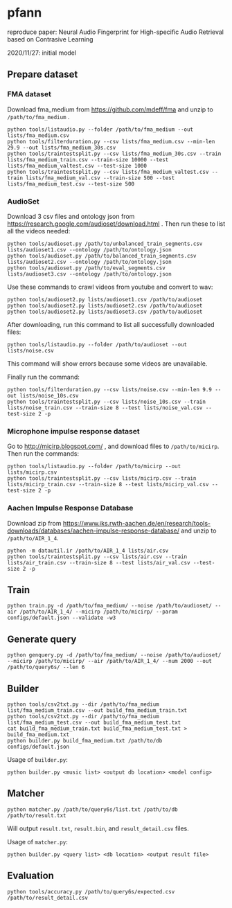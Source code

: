 # pfann
reproduce paper: Neural Audio Fingerprint for High-specific Audio Retrieval based on Contrasive Learning

2020/11/27: initial model

## Prepare dataset

### FMA dataset

Download fma_medium from https://github.com/mdeff/fma and unzip to
`/path/to/fma_medium` .

```
python tools/listaudio.py --folder /path/to/fma_medium --out lists/fma_medium.csv
python tools/filterduration.py --csv lists/fma_medium.csv --min-len 29.9 --out lists/fma_medium_30s.csv
python tools/traintestsplit.py --csv lists/fma_medium_30s.csv --train lists/fma_medium_train.csv --train-size 10000 --test lists/fma_medium_valtest.csv --test-size 1000
python tools/traintestsplit.py --csv lists/fma_medium_valtest.csv --train lists/fma_medium_val.csv --train-size 500 --test lists/fma_medium_test.csv --test-size 500
```

### AudioSet

Download 3 csv files and ontology json from https://research.google.com/audioset/download.html .
Then run these to list all the videos needed:

```
python tools/audioset.py /path/to/unbalanced_train_segments.csv lists/audioset1.csv --ontology /path/to/ontology.json
python tools/audioset.py /path/to/balanced_train_segments.csv lists/audioset2.csv --ontology /path/to/ontology.json
python tools/audioset.py /path/to/eval_segments.csv lists/audioset3.csv --ontology /path/to/ontology.json
```

Use these commands to crawl videos from youtube and convert to wav:

```
python tools/audioset2.py lists/audioset1.csv /path/to/audioset
python tools/audioset2.py lists/audioset2.csv /path/to/audioset
python tools/audioset2.py lists/audioset3.csv /path/to/audioset
```

After downloading, run this command to list all successfully downloaded files:

```
python tools/listaudio.py --folder /path/to/audioset --out lists/noise.csv
```

This command will show errors because some videos are unavailable.

Finally run the command:

```
python tools/filterduration.py --csv lists/noise.csv --min-len 9.9 --out lists/noise_10s.csv
python tools/traintestsplit.py --csv lists/noise_10s.csv --train lists/noise_train.csv --train-size 8 --test lists/noise_val.csv --test-size 2 -p
```

### Microphone impulse response dataset

Go to http://micirp.blogspot.com/ , and download files to `/path/to/micirp`. Then run the commands:

```
python tools/listaudio.py --folder /path/to/micirp --out lists/micirp.csv
python tools/traintestsplit.py --csv lists/micirp.csv --train lists/micirp_train.csv --train-size 8 --test lists/micirp_val.csv --test-size 2 -p
```

### Aachen Impulse Response Database

Download zip from https://www.iks.rwth-aachen.de/en/research/tools-downloads/databases/aachen-impulse-response-database/
and unzip to `/path/to/AIR_1_4`.

```
python -m datautil.ir /path/to/AIR_1_4 lists/air.csv
python tools/traintestsplit.py --csv lists/air.csv --train lists/air_train.csv --train-size 8 --test lists/air_val.csv --test-size 2 -p
```

## Train

```
python train.py -d /path/to/fma_medium/ --noise /path/to/audioset/ --air /path/to/AIR_1_4/ --micirp /path/to/micirp/ --param configs/default.json --validate -w3
```

## Generate query
```
python genquery.py -d /path/to/fma_medium/ --noise /path/to/audioset/ --micirp /path/to/micirp/ --air /path/to/AIR_1_4/ --num 2000 --out /path/to/query6s/ --len 6
```

## Builder
```
python tools/csv2txt.py --dir /path/to/fma_medium list/fma_medium_train.csv --out build_fma_medium_train.txt
python tools/csv2txt.py --dir /path/to/fma_medium list/fma_medium_test.csv --out build_fma_medium_test.txt
cat build_fma_medium_train.txt build_fma_medium_test.txt > build_fma_medium.txt
python builder.py build_fma_medium.txt /path/to/db configs/default.json
```

Usage of `builder.py`:
```
python builder.py <music list> <output db location> <model config>
```

## Matcher
```
python matcher.py /path/to/query6s/list.txt /path/to/db /path/to/result.txt
```
Will output `result.txt`, `result.bin`, and `result_detail.csv` files.

Usage of `matcher.py`:
```
python builder.py <query list> <db location> <output result file>
```

## Evaluation
```
python tools/accuracy.py /path/to/query6s/expected.csv /path/to/result_detail.csv
```
